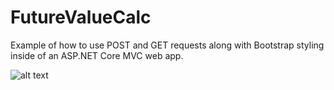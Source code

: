 # FutureValueCalc
Example of how to use POST and GET requests along with Bootstrap styling inside of an ASP.NET Core MVC web app.

![alt text](https://ibb.co/b1TdPv2)

